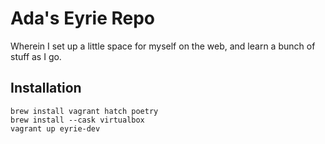 # Ada's Eyrie Repo

Wherein I set up a little space for myself on the web, and learn a bunch of stuff as I go.

## Installation

```
brew install vagrant hatch poetry
brew install --cask virtualbox
vagrant up eyrie-dev
```